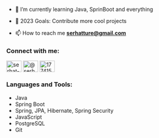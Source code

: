 



- 🌱 I’m currently learning Java, SprinBoot and everything 
- 🥅 2023 Goals: Contribute more cool projects

- 📫 How to reach me **serhatture@gmail.com**

### Connect with me:


<a href="https://linkedin.com/in/serhat-ture" target="blank"><img align="center" src="https://raw.githubusercontent.com/rahuldkjain/github-profile-readme-generator/master/src/images/icons/Social/linked-in-alt.svg" alt="serhat-ture" height="30" width="40" /></a>
<a href="https://medium.com/@serhatture" target="blank"><img align="center" src="https://raw.githubusercontent.com/rahuldkjain/github-profile-readme-generator/master/src/images/icons/Social/medium.svg" alt="@serhatture" height="30" width="40" /></a>
<a href="https://stackoverflow.com/users/17741538" target="blank"><img align="center" src="https://raw.githubusercontent.com/rahuldkjain/github-profile-readme-generator/master/src/images/icons/Social/stack-overflow.svg" alt="17741538" height="30" width="40" /></a>
<br />

### Languages and Tools:

- Java
- Spring Boot
- Spring, JPA, Hibernate, Spring Security
- JavaScript
- PostgreSQL
- Git

<br />
<br />





